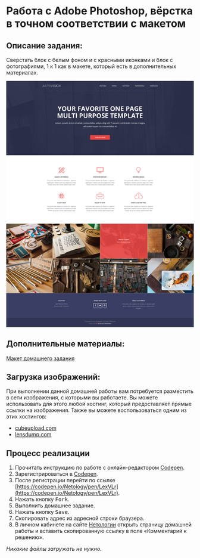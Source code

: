 Работа с Adobe Photoshop, вёрстка в точном соответствии с макетом
===

## Описание задания:

Сверстать блок с белым фоном и с красными иконками и блок с фотографиями, 1 к 1 как в макете, который есть в дополнительных материалах.

![Макет](resourses/Homework.png)

## Дополнительные материалы:

[Макет домашнего задания](resourses/Homework.psd)

## Загрузка изображений:

При выполнении данной домашней работы вам потребуется разместить в сети изображения, с которыми вы работаете. Вы можете использовать для этого любой хостинг, который предоставляет прямые ссылки на изображения. Также вы можете воспользоваться одним из этих хостингов:

- [cubeupload.com](https://cubeupload.com/)
- [lensdump.com](https://lensdump.com/)

## Процесс реализации

1. Прочитать инструкцию по работе с онлайн-редактором [Codepen](https://github.com/netology-code/guides/tree/master/codepen).
2. Зарегистрироваться в [Codepen](https://codepen.io).
3. После регистрации перейти по ссылке [https://codepen.io/Netology/pen/LexVLr](https://codepen.io/Netology/pen/LexVLr).
4. Нажать кнопку <kbd>Fork</kbd>.
5. Выполнить домашнее задание.
6. Нажать кнопку <kbd>Save</kbd>.
7. Скопировать адрес из адресной строки браузера.
8. В личном кабинете на сайте [Нетологии](https://netology.ru/) открыть страницу домашней работы и вставить скопированную ссылку в поле «Комментарий к решению».

*Никакие файлы загружать не нужно.*